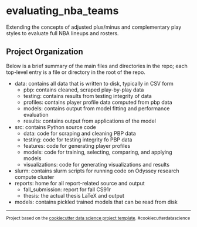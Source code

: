 evaluating_nba_teams
==============================

Extending the concepts of adjusted plus/minus and complementary play styles to evaluate full NBA lineups and rosters.

Project Organization
------------

Below is a brief summary of the main files and directories in the repo; each top-level entry is a file or directory in the root of the repo.

- data: contains all data that is written to disk, typically in CSV form
    - pbp: contains cleaned, scraped play-by-play data
    - testing: contains results from testing integrity of data
    - profiles: contains player profile data computed from pbp data
    - models: contains output from model fitting and performance evaluation
    - results: contains output from applications of the model
- src: contains Python source code
    - data: code for scraping and cleaning PBP data
    - testing: code for testing integrity fo PBP data
    - features: code for generating player profiles
    - models: code for training, selecting, comparing, and applying models
    - visualizations: code for generating visualizations and results
- slurm: contains slurm scripts for running code on Odyssey research compute cluster
- reports: home for all report-related source and output
    - fall_submission: report for fall CS91r
    - thesis: the actual thesis LaTeX and output
- models: contains pickled trained models that can be read from disk


--------

<p><small>Project based on the <a target="_blank" href="https://drivendata.github.io/cookiecutter-data-science/">cookiecutter data science project template</a>. #cookiecutterdatascience</small></p>
